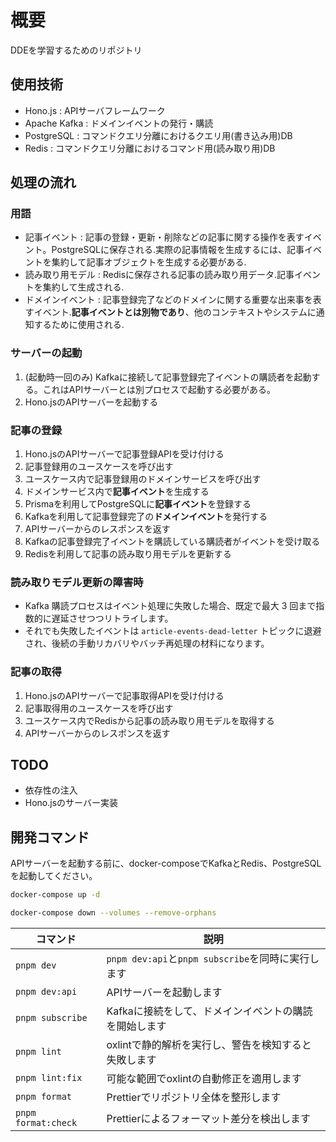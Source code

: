 # 概要

DDEを学習するためのリポジトリ

## 使用技術

- Hono.js : APIサーバフレームワーク
- Apache Kafka : ドメインイベントの発行・購読
- PostgreSQL : コマンドクエリ分離におけるクエリ用(書き込み用)DB
- Redis : コマンドクエリ分離におけるコマンド用(読み取り用)DB

## 処理の流れ

### 用語

- 記事イベント : 記事の登録・更新・削除などの記事に関する操作を表すイベント。PostgreSQLに保存される.実際の記事情報を生成するには、記事イベントを集約して記事オブジェクトを生成する必要がある.
- 読み取り用モデル : Redisに保存される記事の読み取り用データ.記事イベントを集約して生成される.
- ドメインイベント : 記事登録完了などのドメインに関する重要な出来事を表すイベント.**記事イベントとは別物であり**、他のコンテキストやシステムに通知するために使用される.

### サーバーの起動

1. (起動時一回のみ) Kafkaに接続して記事登録完了イベントの購読者を起動する。これはAPIサーバーとは別プロセスで起動する必要がある。
2. Hono.jsのAPIサーバーを起動する

### 記事の登録

1. Hono.jsのAPIサーバーで記事登録APIを受け付ける
2. 記事登録用のユースケースを呼び出す
3. ユースケース内で記事登録用のドメインサービスを呼び出す
4. ドメインサービス内で**記事イベント**を生成する
5. Prismaを利用してPostgreSQLに**記事イベント**を登録する
6. Kafkaを利用して記事登録完了の**ドメインイベント**を発行する
7. APIサーバーからのレスポンスを返す
8. Kafkaの記事登録完了イベントを購読している購読者がイベントを受け取る
9. Redisを利用して記事の読み取り用モデルを更新する

### 読み取りモデル更新の障害時

- Kafka 購読プロセスはイベント処理に失敗した場合、既定で最大 3 回まで指数的に遅延させつつリトライします。
- それでも失敗したイベントは `article-events-dead-letter` トピックに退避され、後続の手動リカバリやバッチ再処理の材料になります。

### 記事の取得

1. Hono.jsのAPIサーバーで記事取得APIを受け付ける
2. 記事取得用のユースケースを呼び出す
3. ユースケース内でRedisから記事の読み取り用モデルを取得する
4. APIサーバーからのレスポンスを返す

## TODO

- 依存性の注入
- Hono.jsのサーバー実装

## 開発コマンド

APIサーバーを起動する前に、docker-composeでKafkaとRedis、PostgreSQLを起動してください。

```sh
docker-compose up -d
```

```sh
docker-compose down --volumes --remove-orphans
```

| コマンド            | 説明                                                 |
| ------------------- | ---------------------------------------------------- |
| `pnpm dev`          | `pnpm dev:api`と`pnpm subscribe`を同時に実行します |
| `pnpm dev:api`      | APIサーバーを起動します                             |
| `pnpm subscribe`    | Kafkaに接続をして、ドメインイベントの購読を開始します                 |
| `pnpm lint`         | oxlintで静的解析を実行し、警告を検知すると失敗します |
| `pnpm lint:fix`     | 可能な範囲でoxlintの自動修正を適用します             |
| `pnpm format`       | Prettierでリポジトリ全体を整形します               |
| `pnpm format:check` | Prettierによるフォーマット差分を検出します           |
